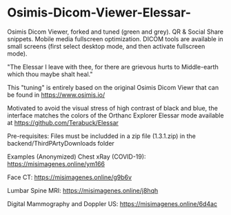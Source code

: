 # Osimis-Dicom-Viewer-Elessar-

Osimis Dicom Viewer, forked and tuned (green and grey). 
QR &amp; Social Share snippets. 
Mobile media fullscreen optimization.
DICOM tools are available in small screens (first select desktop mode, and then activate fullscreen mode).

"The Elessar I leave with thee, for there are grievous hurts to Middle-earth which thou maybe shalt heal."

This "tuning" is entirely based on the original Osimis Dicom Viewr that can be found in https://www.osimis.io/

Motivated to avoid the visual stress of high contrast of black and blue, the interface matches the colors of the Orthanc Explorer Elessar mode available at https://github.com/Terabuck/Elessar

Pre-requisites:
Files must be includded in a zip file (1.3.1.zip) in the backend/ThirdPArtyDownloads folder

Examples (Anonymized)
Chest xRay (COVID-19): https://misimagenes.online/ym166

Face CT: https://misimagenes.online/g9b6v

Lumbar Spine MRI: https://misimagenes.online/j8hqh 

Digital Mammography and Doppler US: https://misimagenes.online/6d4ac 
